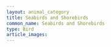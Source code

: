 ```yaml
---
layout: animal_category
title: Seabirds and Shorebirds
common_name: Seabirds and Shorebirds
type: Bird
article_images: 
---
```


